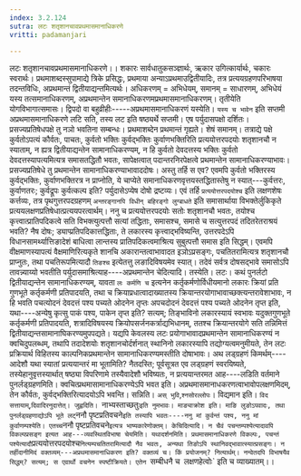 ```yaml
---
index: 3.2.124
sutra: लटः शतृशानचावप्रथमासमानाधिकरणे
vritti: padamanjari

---
```

लटः शतृशानचावप्रथमासमानाधिकरणे।। शकारः सार्वधातुकसञ्ज्ञार्थः, ऋकार उगित्कार्यार्थः, चकारः स्वरार्थः। प्रथमाशब्दस्सुपामाद्ये त्रिके प्रसिद्धः, प्रथमाया अन्याऽप्रथमाउद्वितीयादिः, तत्र प्रत्ययग्रहणपरिभाषया तदन्तविधिः, अप्रथमान्तं द्वितीयाद्यन्तमित्यर्थः। अधिकरणम् = अभिधेयम्, समानम् = साधारणम्, अभिधेयं यस्य तत्समानाधिकरणम्, अप्रथमान्तेन समानाधिकरणमप्रथमासमानाधिकरणम्। तृतीयेति योगविभागात्समासः। द्विपदो वा बहुव्रीहीः-----अप्रथमासमानाधिकरणं यस्येति। `यस्य च भावेन` इति सप्तमी अप्रथमासमानाधिकरणे लटि सति, तस्य लट इति षष्ठ्यर्थे सप्तमी। एष पर्युदासपक्षो दर्शितः। प्रसज्यप्रतिषेधपक्षे तु नञो भवतिना सम्बन्धः। प्रथमाशब्देन प्रथमान्तं गृह्यते। शेषं समानम्।
तत्राद्ये पक्षे कुर्वतोऽपत्यं कौर्वतः, पाचतः, कुर्वतो भक्तिः कुर्वद्भक्तिः कुर्वाणभक्तिरिति प्रत्ययोत्तरपदयोः शतृशानचौ न स्याताम्, न ह्यत्र द्वितीयाद्यन्तेन सामानाधिकरण्यम्, न हि कुर्वतो देवदत्तस्य भक्तिः कुर्वतो देवदत्तस्यापत्यमित्यत्र समासतद्धितौ भवतः, सापेक्षत्वात् पदान्तरनिरपेक्षत्वे प्रथमान्तेन सामानाधिकरण्याभावः। प्रसज्यप्रतिषेधे तु प्रथमान्तेन सामानाधिकरण्याभावाददोषः। अस्तु तर्हि स एव? एवमपि कुर्वतो भक्तिरस्य कुर्वद्भक्तिः, कुर्वाणभक्तिरत्र न प्राप्नोति, ये चाप्येते समानाधिकरणवृत्तयस्तद्धितास्तेषु न स्यात्---कुर्वत्तरः, कुर्वाणतरः; कुर्वद्रूपः कुर्वत्कल्प इति? पर्युदासेऽप्येष दोषो द्रष्टव्यः।
एवं तर्हि `प्रत्ययोत्तरपदयोश्च` इति लक्षणशेषः कर्त्तव्यः, तत्र पृथगुत्तरपदग्रहणम् `अन्तरङ्गानपि विधीन् बहिरङ्गो लुग्बाधते` इति समासार्थाया विभक्तेर्लुकिकृते प्रत्ययलक्षणप्रतिषेधात्प्रत्ययपरत्वार्थम्। ननु च प्रत्ययोत्तरपदयोः सतोः शतृशानचौ भवतः, तयोश्च कृत्त्वात्प्रातिपदिकत्वे सति विभक्त्युत्पत्तौ सत्यां तद्धिताः, समासश्च, समासे च सत्युत्तरपदं तदितरेतराश्रयं भवति? नैष दोषः; ड्याप्प्रतिपदिकात्तद्धिताः, ते लकारस्य कृत्त्वाद्भविष्यन्ति, उत्तरपदेऽपि विधानसामर्थ्यात्तिङादेशं बाधित्वा लान्तस्य प्रातिपदिकत्वमाश्रित्य सुबुत्पत्तौ समास इति सिद्धम्। एवमपि वीक्षमाणस्यापत्यं वैक्षमाणिरित्यकृते शानचि अकारान्तत्वाभावादत इञोऽप्रसङ्गः, पचतितरामित्यत्र शतृशानचौ प्राप्नुतः, तथा पचतिरूपमित्यादौ `तिङश्च` इत्येतत्तु लङादिविषयमेव स्यात्।
तदेवं सर्वत्र दोषसद्भावे समासोऽपि तावन्न्याय्यो भवतीति पर्युदासमाश्रित्याह----अप्रथमान्तेन चेदित्यादि। तस्येति। लटः। कथं पुनर्लटो द्वितीयाद्यन्तेन सामानाधिकरण्यम्, यावता `लः कर्मणि च` इत्यनेन कर्तृकर्मणोर्विधीयमानो लकारः क्रियां प्रति गुणभूते कर्तृकर्मणी प्रतिपादयति, तथा च क्रियाप्रधात्वादाख्यातस्य क्रियान्तरयोगाभावाच्छक्त्यन्तरावेशाभावः, न हि भवति पचत्योदनं देवदत्तं पश्य पच्यते ओदनेन तृप्तः अपचदोदनं देवदत्तं पश्य पच्यते ओदनेन तृप्त इति, यथा----अन्येषु कृत्सु पाकं पश्य, पाकेन तृप्त इति? सत्यम्; तिङ्भाविनो लकारस्यायं स्वभावः यदुक्तगुणभूते कर्तृकर्मणी प्रतिपादयति, शत्रादिविषयस्य क्रियोपसर्जनकर्त्राद्यभिधानम्, ततश्च क्रियान्तरयोगे सति तन्निमित्तं द्वितीयाद्यन्तसामानाघिकरण्यमुपपद्यते। यद्यपि केवलस्य लटः प्रयोगाभावादप्रथमान्तेन सामानाधिकरण्यं न क्वचिदुपलब्धम्, तथापि तदादेशयोः शतृशानचोर्दर्शनात् स्थानिनो लकारस्यापि तद्योग्यत्वमनुमीयते, तेन लटः प्रक्रियार्थ विहितस्य काल्पनिकप्रथमान्तेन सामानाधिकरण्यमस्तीति दोषाभावः।
अथ लड्ग्रहणं किमर्थम्----आदेशौ यथा स्यातां प्रत्ययान्तरं मा भूतामिति? नैतदस्ति; पूर्वसूत्रत एव लड्ग्रहणं स्वरयिष्यते, तस्येहानुवृत्तस्यार्थात् षष्ठ्या विपरिणामे तस्यैवादेशौ भविष्यतः, न प्रत्ययान्तरमत आह----लडिति वर्तमाने पुनर्लड्ग्रहणमिति। क्वचित्प्रथमासामानाधिकरण्येऽपि भवत इति। अप्रथमासमानाधकरणत्वाभावोपलक्षणमिदम्, तेन कौर्वतः, कुर्वद्भक्तिरित्यादयोऽपि भवन्ति। सन्निति। `अस् भुवि`,`श्नसोरल्लोपः`। विद्यमान इति। `विद सत्तायाम्`,`दिवादिरनुदात्तेत्। जुह्वदिति। `नाभ्यस्ताच्छतुः` इति नुमभावः।
माङ्याक्रोश इति। माङि लुङोऽपवादः, तथा पुनर्लड्ग्रहणाद्योऽपि भूते लट् `ननौ पृष्टप्रतिवचने` इति तस्यापि भवतः----ननु मां कुर्वन्तं पश्य, ननु मां कुर्वाणम्पश्येति। एतच्च `ननौ पृष्टप्रतिवचने` इत्यत्र भाष्यकारेणोक्तम्।
केचिदित्यादि। न चैवं पचन्तम्पश्येत्यादावपि विकल्पप्रसङ्ग इत्यत आह---व्यवस्थितविभाषा चेयमिति। यथादर्शनमिति। प्रथमासमानाधिकरणे विकल्पः, पचन्तं पश्येत्यादौ `प्रत्ययोत्तरपदयोश्च`नित्यम्पचतितरामित्यादौ नैव भवतः, अन्यथा तिङोऽपि स्थानिवद्भावात्स्यात्प्रसङ्गः। न तर्हीदानीमिदं वक्तव्यम्---अप्रथमासमानाधिकरण इति? वक्तव्यं च। किं प्रयोजनम्? नित्यार्थम्। नन्वेतदपि विभाषयैव सिद्धम्? सत्यम्; स एवार्थो वचनेन स्पष्टीक्रियते। एतेन `सम्बीधनै च` `लक्षणहेत्वोः` इति च व्याख्यातम्।।